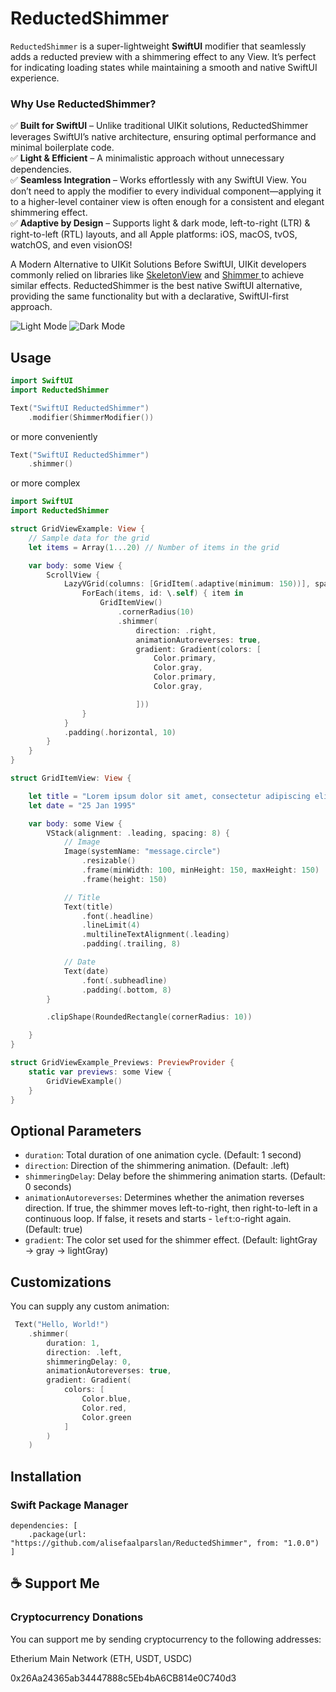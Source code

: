 # ReductedShimmer

`ReductedShimmer` is a super-lightweight **SwiftUI** modifier that seamlessly adds a reducted preview with a shimmering effect to any View. It’s perfect for indicating loading states while maintaining a smooth and native SwiftUI experience.

### Why Use ReductedShimmer?<br />
✅ **Built for SwiftUI** – Unlike traditional UIKit solutions, ReductedShimmer leverages SwiftUI’s native architecture, ensuring optimal performance and minimal boilerplate code.<br />
✅ **Light & Efficient** – A minimalistic approach without unnecessary dependencies.<br />
✅ **Seamless Integration** – Works effortlessly with any SwiftUI View. You don’t need to apply the modifier to every individual component—applying it to a higher-level container view is often enough for a consistent and elegant shimmering effect.<br />
✅ **Adaptive by Design** – Supports light & dark mode, left-to-right (LTR) & right-to-left (RTL) layouts, and all Apple platforms: iOS, macOS, tvOS, watchOS, and even visionOS!<br />

A Modern Alternative to UIKit Solutions
Before SwiftUI, UIKit developers commonly relied on libraries like [SkeletonView](https://github.com/Juanpe/SkeletonView) and [Shimmer
](https://github.com/facebookarchive/Shimmer/tree/master) to achieve similar effects. ReductedShimmer is the best native SwiftUI alternative, providing the same functionality but with a declarative, SwiftUI-first approach.


![Light Mode](docs/light-mode.gif) ![Dark Mode](docs/dark-mode.gif)

## Usage

```swift
import SwiftUI
import ReductedShimmer

Text("SwiftUI ReductedShimmer")
    .modifier(ShimmerModifier())
```
or more conveniently

```swift
Text("SwiftUI ReductedShimmer")
    .shimmer()
```
or more complex

```swift
import SwiftUI
import ReductedShimmer

struct GridViewExample: View {
    // Sample data for the grid
    let items = Array(1...20) // Number of items in the grid

    var body: some View {
        ScrollView {
            LazyVGrid(columns: [GridItem(.adaptive(minimum: 150))], spacing: 10) {
                ForEach(items, id: \.self) { item in
                    GridItemView()
                        .cornerRadius(10)
                        .shimmer(
                            direction: .right,
                            animationAutoreverses: true,
                            gradient: Gradient(colors: [
                                Color.primary,
                                Color.gray,
                                Color.primary,
                                Color.gray,

                            ]))
                }
            }
            .padding(.horizontal, 10)
        }
    }
}

struct GridItemView: View {

    let title = "Lorem ipsum dolor sit amet, consectetur adipiscing elit, sed do eiusmod tempor incididunt ut labore et dolore magna aliqua"
    let date = "25 Jan 1995"

    var body: some View {
        VStack(alignment: .leading, spacing: 8) {
            // Image
            Image(systemName: "message.circle")
                .resizable()
                .frame(minWidth: 100, minHeight: 150, maxHeight: 150)
                .frame(height: 150)

            // Title
            Text(title)
                .font(.headline)
                .lineLimit(4)
                .multilineTextAlignment(.leading)
                .padding(.trailing, 8)

            // Date
            Text(date)
                .font(.subheadline)
                .padding(.bottom, 8)
        }

        .clipShape(RoundedRectangle(cornerRadius: 10))

    }
}

struct GridViewExample_Previews: PreviewProvider {
    static var previews: some View {
        GridViewExample()
    }
}
```


## Optional Parameters

- `duration`: Total duration of one animation cycle. (Default: 1 second)
- `direction`: Direction of the shimmering animation. (Default: .left)
- `shimmeringDelay`: Delay before the shimmering animation starts. (Default: 0 seconds)
- `animationAutoreverses`: Determines whether the animation reverses direction. If true, the shimmer moves left-to-right, then right-to-left in a continuous loop. If false, it resets and starts - `left`:o-right again. (Default: true)
- `gradient`: The color set used for the shimmer effect. (Default: lightGray → gray → lightGray)

## Customizations

You can supply any custom animation:

```swift
 Text("Hello, World!")
    .shimmer(
        duration: 1,
        direction: .left,
        shimmeringDelay: 0,
        animationAutoreverses: true,
        gradient: Gradient(
            colors: [
                Color.blue,
                Color.red,
                Color.green
            ]
        )
    )
```

## Installation

### Swift Package Manager

```
dependencies: [
    .package(url: "https://github.com/alisefaalparslan/ReductedShimmer", from: "1.0.0")
]
```

## ☕ Support Me

### Cryptocurrency Donations
You can support me by sending cryptocurrency to the following addresses:

Etherium Main Network (ETH, USDT, USDC)

0x26Aa24365ab34447888c5Eb4bA6CB814e0C740d3
